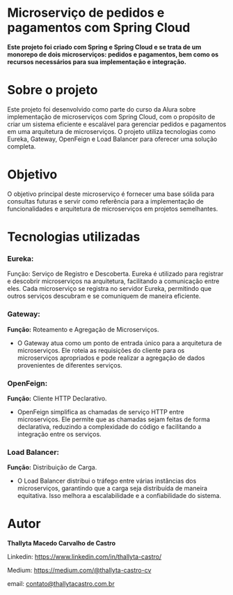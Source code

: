 # Microserviço de pedidos e pagamentos com Spring Cloud

<b> Este projeto foi criado com Spring e Spring Cloud e se trata de um monorepo de dois microserviços: pedidos e pagamentos, bem como os
recursos necessários para sua implementação e integração.</b>

# Sobre o projeto
Este projeto foi desenvolvido como parte do curso da Alura sobre implementação de microserviços com Spring Cloud, com o propósito de criar um sistema eficiente e escalável para gerenciar pedidos e pagamentos
em uma arquitetura de microserviços. O projeto utiliza tecnologias como Eureka, Gateway, OpenFeign e Load Balancer para oferecer uma solução completa.

# Objetivo
O objetivo principal deste microserviço é fornecer uma base sólida para consultas futuras e servir como referência para a 
implementação de funcionalidades e arquitetura de microserviços em projetos semelhantes. 

# Tecnologias utilizadas

### Eureka:

Função: Serviço de Registro e Descoberta.
Eureka é utilizado para registrar e descobrir microserviços na arquitetura, facilitando a comunicação entre eles. Cada microserviço se registra no servidor Eureka, permitindo que outros serviços descubram e se comuniquem de maneira eficiente.

### Gateway:

<b>Função:</b> Roteamento e Agregação de Microserviços.
- O Gateway atua como um ponto de entrada único para a arquitetura de microserviços. Ele roteia as requisições do cliente para os microserviços apropriados e pode realizar a agregação de dados provenientes de diferentes serviços.

### OpenFeign:

<b>Função:</b> Cliente HTTP Declarativo.
- OpenFeign simplifica as chamadas de serviço HTTP entre microserviços. Ele permite que as chamadas sejam feitas de forma declarativa, reduzindo a complexidade do código e facilitando a integração entre os serviços.

### Load Balancer:

<b>Função:</b> Distribuição de Carga.
- O Load Balancer distribui o tráfego entre várias instâncias dos microserviços, garantindo que a carga seja distribuída de maneira equitativa. Isso melhora a escalabilidade e a confiabilidade do sistema.


# Autor
<b>Thallyta Macedo Carvalho de Castro</b>

Linkedin: https://www.linkedin.com/in/thallyta-castro/

Medium: https://medium.com/@thallyta-castro-cv

email: contato@thallytacastro.com.br
